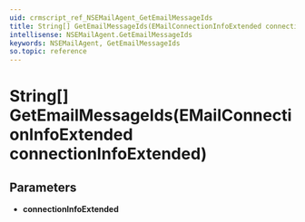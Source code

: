 ```yaml
---
uid: crmscript_ref_NSEMailAgent_GetEmailMessageIds
title: String[] GetEmailMessageIds(EMailConnectionInfoExtended connectionInfoExtended)
intellisense: NSEMailAgent.GetEmailMessageIds
keywords: NSEMailAgent, GetEmailMessageIds
so.topic: reference
---
```


# String[] GetEmailMessageIds(EMailConnectionInfoExtended connectionInfoExtended)

## Parameters

* **connectionInfoExtended**
